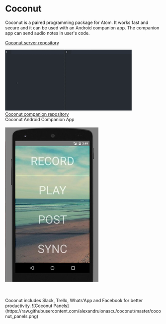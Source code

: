 # Coconut

Coconut is a paired programming package for Atom. It works fast and secure and it can be used with an Android companion app. The companion app can send audio notes in user's code.

[Coconut server repository](https://github.com/alexandruionascu/coconut_server)


![Coconut package demo](https://raw.githubusercontent.com/alexandruionascu/coconut/master/coconut_demo.gif)
<br />
[Coconut companion repository](https://github.com/alexandruionascu/coconut-companion)
<br />
Coconut Android Companion App
<br />
<br />
![Coconut Companion](https://raw.githubusercontent.com/alexandruionascu/coconut/master/companion.jpg)


<br />
<br />
Coconut includes Slack, Trello, Whats'App and Facebook for better productivity.
![Coconut Panels](https://raw.githubusercontent.com/alexandruionascu/coconut/master/coconut_panels.png)
